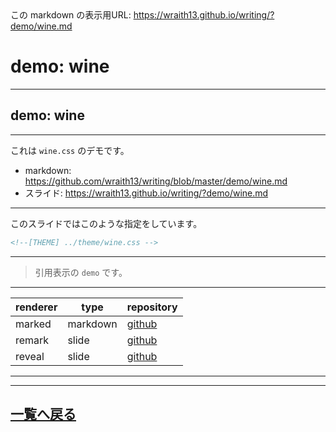 <!--[NOWRITING]-->
<link rel="canonical" href="https://wraith13.github.io/writing/?demo/wine.md" />
この markdown の表示用URL: <a rel="canonical" href="https://wraith13.github.io/writing/?demo/wine.md">https://wraith13.github.io/writing/?demo/wine.md</a>
<!--[/NOWRITING]-->
<!--[RENDERER] REMARK -->
<!--
class: center, middle
-->

# demo:  wine

---

<!--
layout: true
-->

## demo: wine

---

これは `wine.css` のデモです。

- markdown: <https://github.com/wraith13/writing/blob/master/demo/wine.md>
- スライド: <https://wraith13.github.io/writing/?demo/wine.md>

---

このスライドではこのような指定をしています。

```HTML
<!--[THEME] ../theme/wine.css -->
```

---

> 引用表示の `demo` です。

---

| renderer | type     | repository                                      |
| -------- | -------- | ----------------------------------------------- |
| marked   | markdown | [github](https://github.com/markedjs/marked)    |
| remark   | slide    | [github](https://github.com/gnab/remark)        |
| reveal   | slide    | [github](https://github.com/hakimel/reveal.js/) |

---

<!--
layout: true
-->

---

<!--
class: center, middle
-->

## [一覧へ戻る](index.md)
